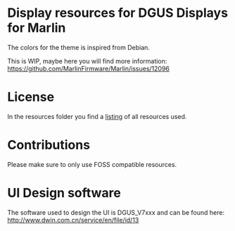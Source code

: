 # Display resources for DGUS Displays for Marlin

The colors for the theme is inspired from Debian.

This is WIP, maybe here you will find more information:
 https://github.com/MarlinFirmware/Marlin/issues/12096

# License

In the resources folder you find a [listing](resources/readme.md) of all resources used.

# Contributions

Please make sure to only use FOSS compatible resources.

# UI Design software

The software used to design the UI is DGUS_V7xxx and can be found here:
http://www.dwin.com.cn/service/en/file/id/13

